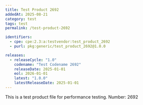```yaml
---
title: Test Product 2692
addedAt: 2025-08-21
category: test
tags: test
permalink: /test-product-2692

identifiers:
  - cpe: cpe:2.3:a:testvendor:test_product_2692
  - purl: pkg:generic/test_product_2692@1.0.0

releases:
  - releaseCycle: "1.0"
    codename: "Test Codename 2692"
    releaseDate: 2025-01-01
    eol: 2026-01-01
    latest: "1.0.0"
    latestReleaseDate: 2025-01-01
---
```


This is a test product file for performance testing. Number: 2692
